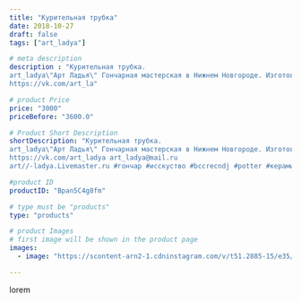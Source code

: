 ```yaml
---
title: "Курительная трубка"
date: 2018-10-27
draft: false
tags: ["art_ladya"]

# meta description
description : "Курительная трубка. 
art_ladya\"Арт Ладья\" Гончарная мастерская в Нижнем Новгороде. Изготовление керамики и мастер//-классы по обучению. 
https://vk.com/art_la"

# product Price
price: "3000"
priceBefore: "3600.0"

# Product Short Description
shortDescription: "Курительная трубка. 
art_ladya\"Арт Ладья\" Гончарная мастерская в Нижнем Новгороде. Изготовление керамики и мастер//-классы по обучению. 
https://vk.com/art_ladya art_ladya@mail.ru 
art//-ladya.Livemaster.ru #гончар #исскуство #bccrecndj #potter #керамикадляинтерьера #керамикаручнаяработа #smoke #керамиканазаказ #handmade #трубка #керамика #smokingpipe #эксклюзивнаякерамика #painter #dishes #decor #ceramicar #nntoday #claygoods #restaurant #earthenware #ceramic #design #magic #candle #ceramicart #магия #курительнаятрубка #clay #авторскаякерамика"

#product ID
productID: "Bpan5C4g8fm"

# type must be "products"
type: "products"

# product Images
# first image will be shown in the product page
images:
  - image: "https://scontent-arn2-1.cdninstagram.com/v/t51.2885-15/e35/43778935_147526146204959_8633393124923879882_n.jpg?se=8&tp=1&_nc_ht=scontent-arn2-1.cdninstagram.com&_nc_cat=111&_nc_ohc=rn0GipMC2LsAX_A8bv2&ccb=7-4&oh=e3022b735ea74476fb1c18455498384f&oe=6082809A&_nc_sid=86f79a&ig_cache_key=MTg5OTAwNTYzNjgwOTgzNjUxOA%3D%3D.2-ccb7-4"

---
```

lorem
